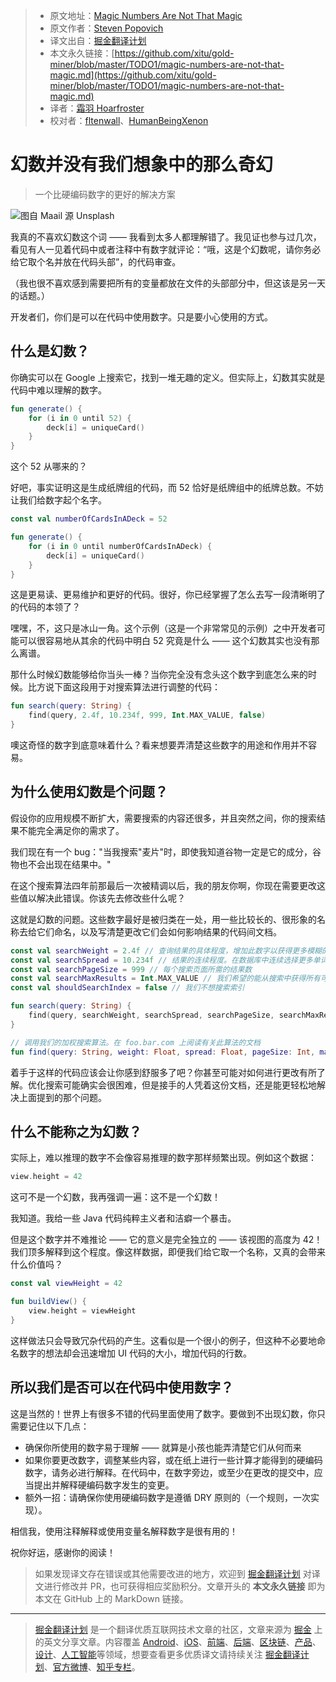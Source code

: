 > * 原文地址：[Magic Numbers Are Not That Magic](https://medium.com/better-programming/magic-numbers-are-not-that-magic-132297d435f5)
> * 原文作者：[Steven Popovich](https://medium.com/@steven.popovich)
> * 译文出自：[掘金翻译计划](https://github.com/xitu/gold-miner)
> * 本文永久链接：[https://github.com/xitu/gold-miner/blob/master/TODO1/magic-numbers-are-not-that-magic.md](https://github.com/xitu/gold-miner/blob/master/TODO1/magic-numbers-are-not-that-magic.md)
> * 译者：[霜羽 Hoarfroster](https://github.com/PassionPenguin)
> * 校对者：[fltenwall](https://github.com/fltenwall)、[HumanBeingXenon](https://github.com/HumanBeingXenon)

# 幻数并没有我们想象中的那么奇幻

> 一个比硬编码数字的更好的解决方案

![图自 [Maail](https://unsplash.com/@maail?utm_source=unsplash&utm_medium=referral&utm_content=creditCopyText) 源 [Unsplash](https://unsplash.com/s/photos/feathers?utm_source=unsplash&utm_medium=referral&utm_content=creditCopyText)](https://cdn-images-1.medium.com/max/9562/1*fzMDTQAsZ8D9O3YXJwLW5A.jpeg)

我真的不喜欢幻数这个词 —— 我看到太多人都理解错了。我见证也参与过几次，看见有人一见着代码中或者注释中有数字就评论：“哦，这是个幻数呢，请你务必给它取个名并放在代码头部”，的代码审查。

（我也很不喜欢感到需要把所有的变量都放在文件的头部部分中，但这该是另一天的话题。）

开发者们，你们是可以在代码中使用数字。只是要小心使用的方式。

## 什么是幻数？

你确实可以在 Google 上搜索它，找到一堆无趣的定义。但实际上，幻数其实就是代码中难以理解的数字。

```kotlin
fun generate() {
    for (i in 0 until 52) {
        deck[i] = uniqueCard()
    }
}
```

这个 52 从哪来的？

好吧，事实证明这是生成纸牌组的代码，而 52 恰好是纸牌组中的纸牌总数。不妨让我们给数字起个名字。

```kotlin
const val numberOfCardsInADeck = 52

fun generate() {
    for (i in 0 until numberOfCardsInADeck) {
        deck[i] = uniqueCard()
    }
}
```

这是更易读、更易维护和更好的代码。很好，你已经掌握了怎么去写一段清晰明了的代码的本领了？

嘿嘿，不，这只是冰山一角。这个示例（这是一个非常常见的示例）之中开发者可能可以很容易地从其余的代码中明白 52 究竟是什么 —— 这个幻数其实也没有那么离谱。

那什么时候幻数能够给你当头一棒？当你完全没有念头这个数字到底怎么来的时候。比方说下面这段用于对搜索算法进行调整的代码：

```kotlin
fun search(query: String) {
    find(query, 2.4f, 10.234f, 999, Int.MAX_VALUE, false)
}
```

噢这奇怪的数字到底意味着什么？看来想要弄清楚这些数字的用途和作用并不容易。

## 为什么使用幻数是个问题？

假设你的应用规模不断扩大，需要搜索的内容还很多，并且突然之间，你的搜索结果不能完全满足你的需求了。

我们现在有一个 bug："当我搜索"麦片"时，即使我知道谷物一定是它的成分，谷物也不会出现在结果中。"

在这个搜索算法四年前那最后一次被精调以后，我的朋友你啊，你现在需要更改这些值以解决此错误。你该先去修改些什么呢？

这就是幻数的问题。这些数字最好是被归类在一处，用一些比较长的、很形象的名称去给它们命名，以及写清楚更改它们会如何影响结果的代码间文档。

```kotlin
const val searchWeight = 2.4f // 查询结果的具体程度，增加此数字以获得更多模糊的结果
const val searchSpread = 10.234f // 结果的连续程度。在数据库中连续选择更多单词
const val searchPageSize = 999 // 每个搜索页面所需的结果数
const val searchMaxResults = Int.MAX_VALUE // 我们希望的能从搜索中获得所有可能的结果
const val shouldSearchIndex = false // 我们不想搜索索引

fun search(query: String) {
    find(query, searchWeight, searchSpread, searchPageSize, searchMaxResults, shouldSearchIndex)
}

// 调用我们的加权搜索算法。在 foo.bar.com 上阅读有关此算法的文档
fun find(query: String, weight: Float, spread: Float, pageSize: Int, maxResults: Int, index: Boolean) {}
```

着手于这样的代码应该会让你感到舒服多了吧？你甚至可能对如何进行更改有所了解。优化搜索可能确实会很困难，但是接手的人凭着这份文档，还是能更轻松地解决上面提到的那个问题。

## 什么不能称之为幻数？

实际上，难以推理的数字不会像容易推理的数字那样频繁出现。例如这个数据：

```kotlin
view.height = 42
```

这可不是一个幻数，我再强调一遍：这不是一个幻数！

我知道。我给一些 Java 代码纯粹主义者和洁癖一个暴击。

但是这个数字并不难推论 —— 它的意义是完全独立的 —— 该视图的高度为 42！我们顶多解释到这个程度。像这样数据，即便我们给它取一个名称，又真的会带来什么价值吗？

```kotlin
const val viewHeight = 42

fun buildView() {
    view.height = viewHeight
}
```

这样做法只会导致冗杂代码的产生。这看似是一个很小的例子，但这种不必要地命名数字的想法却会迅速增加 UI 代码的大小，增加代码的行数。

## 所以我们是否可以在代码中使用数字？

这是当然的！世界上有很多不错的代码里面使用了数字。要做到不出现幻数，你只需要记住以下几点：

* 确保你所使用的数字易于理解 —— 就算是小孩也能弄清楚它们从何而来
* 如果你要更改数字，调整某些内容，或在纸上进行一些计算才能得到的硬编码数字，请务必进行解释。在代码中，在数字旁边，或至少在更改的提交中，应当提出并解释硬编码数字发生的变更。
* 额外一招：请确保你使用硬编码数字是遵循 DRY 原则的（一个规则，一次实现）。

相信我，使用注释解释或使用变量名解释数字是很有用的！

祝你好运，感谢你的阅读！

> 如果发现译文存在错误或其他需要改进的地方，欢迎到 [掘金翻译计划](https://github.com/xitu/gold-miner) 对译文进行修改并 PR，也可获得相应奖励积分。文章开头的 **本文永久链接** 即为本文在 GitHub 上的 MarkDown 链接。

---

> [掘金翻译计划](https://github.com/xitu/gold-miner) 是一个翻译优质互联网技术文章的社区，文章来源为 [掘金](https://juejin.im) 上的英文分享文章。内容覆盖 [Android](https://github.com/xitu/gold-miner#android)、[iOS](https://github.com/xitu/gold-miner#ios)、[前端](https://github.com/xitu/gold-miner#前端)、[后端](https://github.com/xitu/gold-miner#后端)、[区块链](https://github.com/xitu/gold-miner#区块链)、[产品](https://github.com/xitu/gold-miner#产品)、[设计](https://github.com/xitu/gold-miner#设计)、[人工智能](https://github.com/xitu/gold-miner#人工智能)等领域，想要查看更多优质译文请持续关注 [掘金翻译计划](https://github.com/xitu/gold-miner)、[官方微博](http://weibo.com/juejinfanyi)、[知乎专栏](https://zhuanlan.zhihu.com/juejinfanyi)。
